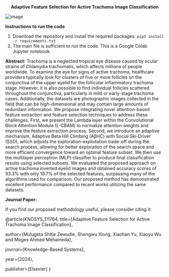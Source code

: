 <center><b> Adaptive Feature Selection for Active Trachoma Image Classification </b></center>

![image](https://github.com/mshitie2/main/assets/166085515/2a4b011a-f689-4be6-b5c2-e4b1857a91fa)

**Instructions to run the code**
1. Download the repository and install the required packages: `pip3 install -r requirements.txt`
2. The main file is sufficient to run the code. This is a Google Colab Jupyter notebook.

**Abstract:** Trachoma is a neglected tropical eye disease caused by ocular strains of 
Chlamydia trachomatis, which affects millions of people worldwide. 
To examine the eye for signs of active trachoma, healthcare providers typically 
look for clusters of five or more follicles on the conjunctiva of the upper eyelid 
for the follicular inflammatory trachoma stage. However, it is also possible to find individual 
follicles scattered throughout the conjunctiva, particularly in mild or early-stage trachoma cases.
Additionally, the datasets are photographic images collected in the field that can be high-dimensional 
and may contain large amounts of redundant information. We propose integrating novel attention-based 
feature extraction and feature selection techniques to address these challenges. First, we present 
the Lambda layer within the Convolutional Block Attention Module (L-CBAM) to normalize attention weights 
and improve the feature extraction process. Second, we introduce an adaptive mechanism, Adaptive Beta Hill Climbing (AβHC) 
with Social Ski-Driver (SSD), which adjusts the exploration-exploitation trade-off during the search process, allowing
for better exploration of the search space and more efficient convergence toward an optimal feature subset.
We then use the multilayer perceptron (MLP) classifier to produce final classification results using selected subsets. 
We evaluated the proposed approach on active trachoma inverted eyelid images and obtained accuracy scores of 93.3% with only 19.7% of
the selected features, surpassing many of the algorithms used for comparison. Our proposed method has demonstrated excellent 
performance compared to recent works utilizing the same datasets.

**Journal Paper:**

If you find our proposed methodology useful, please consider citing it:

@article{KNOSYS_111764,
  title={Adaptive Feature Selection for Active Trachoma Image Classification},
  
  author={Mulugeta Shitie Zewudie, Shengwu Xiong, Xiaohan Yu, Xiaoyu Wu and Moges Ahmed Mehameda},
  
  journal={Knowledge-Based Systems},
  
  year={2024},
  
  publisher={Elsevier}
}

 
